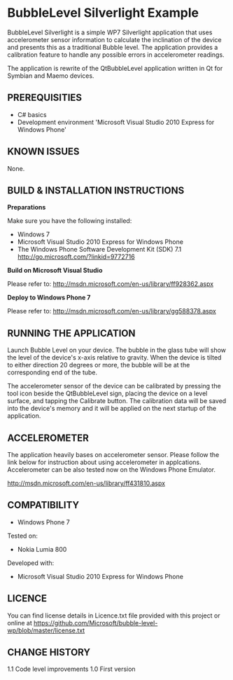 BubbleLevel Silverlight Example
===============================

BubbleLevel Silverlight is a simple WP7 Silverlight application that uses
accelerometer sensor information to calculate the inclination of the device
and presents this as a traditional Bubble level. The application provides a
calibration feature to handle any possible errors in accelerometer readings.

The application is rewrite of the QtBubbleLevel application written in Qt for
Symbian and Maemo devices.


PREREQUISITIES
-------------------------------------------------------------------------------

- C# basics
- Development environment 'Microsoft Visual Studio 2010 Express for Windows
  Phone'


KNOWN ISSUES
-------------------------------------------------------------------------------

None.
  
  
BUILD & INSTALLATION INSTRUCTIONS
-------------------------------------------------------------------------------

**Preparations**

Make sure you have the following installed:
 * Windows 7
 * Microsoft Visual Studio 2010 Express for Windows Phone
 * The Windows Phone Software Development Kit (SDK) 7.1
   http://go.microsoft.com/?linkid=9772716

**Build on Microsoft Visual Studio**

Please refer to:
http://msdn.microsoft.com/en-us/library/ff928362.aspx


**Deploy to Windows Phone 7**

Please refer to:
http://msdn.microsoft.com/en-us/library/gg588378.aspx

    
RUNNING THE APPLICATION
-------------------------------------------------------------------------------

Launch Bubble Level on your device. The bubble in the glass tube will show 
the level of the device's x-axis relative to gravity. When the device is 
tilted to either direction 20 degrees or more, the bubble will be at the 
corresponding end of the tube.

The accelerometer sensor of the device can be calibrated by pressing the tool
icon beside the QtBubbleLevel sign, placing the device on a level surface, and 
tapping the Calibrate button. The calibration data will be saved into the
device's memory and it will be applied on the next startup of the application.

	
ACCELEROMETER
-------------------------------------------------------------------------------
The application heavily bases on accelerometer sensor. Please follow the link 
below for instruction about using accelerometer in applcations. Accelerometer can 
be also tested now on the Windows Phone Emulator.

http://msdn.microsoft.com/en-us/library/ff431810.aspx


COMPATIBILITY
-------------------------------------------------------------------------------

- Windows Phone 7

Tested on: 
- Nokia Lumia 800
	
Developed with:
- Microsoft Visual Studio 2010 Express for Windows Phone
	

LICENCE
-------------------------------------------------------------------------------
You can find license details in Licence.txt file provided with this project or
online at
https://github.com/Microsoft/bubble-level-wp/blob/master/license.txt


CHANGE HISTORY
-------------------------------------------------------------------------------

1.1 Code level improvements
1.0 First version
